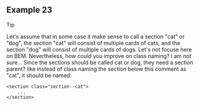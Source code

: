 ## Example 23
> [!TIP]
> Let's assume that in some case it make sense to call a section "cat" or "dog", the section "cat" will consist of multiple cards of cats, and the section "dog" will consist of multiple cards of dogs. Let's not focuse here on BEM. Nevertheless, how could you improve on class naming?
> I am not sure... Since the sections should be called cat or dog, they need a section parent? like instead of class naming the section below this comment as "cat", it should be named: 

    <section class="section--cat">
        ...
    </section>
